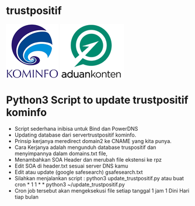 # trustpositif
![Kominfo](/kominfo_.png) ![Aduan Content](/aduan_content.png)


# Python3 Script to update trustpositif kominfo
* Script sederhana inibisa untuk Bind dan PowerDNS
* Updating database dari servertrustpositif kominfo.
* Prinsip kerjanya meredirect domain2 ke CNAME yang kita punya.
* Cara Kerjanya adalah mengunduh database truspositif dan menyimpannya dalam domains.txt file,
* Menambahkan SOA Header dan merubah file ekstensi ke rpz
* Edit SOA di header.txt sesuai server DNS kamu
* Edit atau update (google safesearch) gsafesearch.txt
* Silahkan menjalankan script : python3 update_trustpositif.py atau buat cron * 1 1 * * python3 ~/update_trustpositif.py
* Cron job tersebut akan mengeksekusi file setiap tanggal 1 jam 1 Dini Hari tiap bulan
